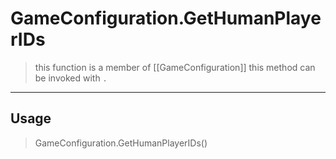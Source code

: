 # GameConfiguration.GetHumanPlayerIDs
> this function is a member of [[GameConfiguration]]
> this method can be invoked with `.`
-----
## Usage
> GameConfiguration.GetHumanPlayerIDs()
